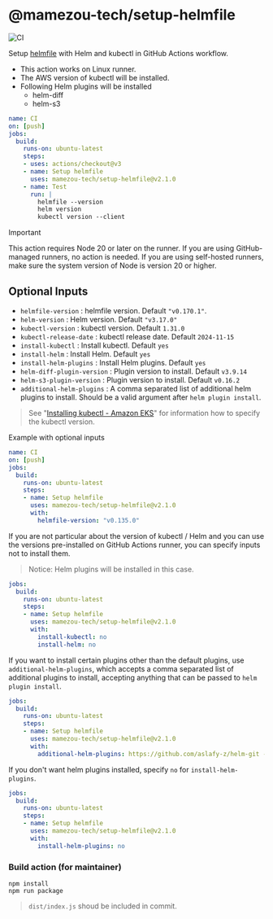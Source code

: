 @mamezou-tech/setup-helmfile
============================

![CI](https://github.com/mamezou-tech/setup-helmfile/workflows/CI/badge.svg)

Setup [helmfile](https://github.com/helmfile/helmfile) with Helm and kubectl in GitHub Actions workflow.

- This action works on Linux runner.
- The AWS version of kubectl will be installed.
- Following Helm plugins will be installed
  - helm-diff
  - helm-s3

```yaml
name: CI
on: [push]
jobs:
  build:
    runs-on: ubuntu-latest
    steps:
    - uses: actions/checkout@v3
    - name: Setup helmfile
      uses: mamezou-tech/setup-helmfile@v2.1.0
    - name: Test
      run: |
        helmfile --version
        helm version
        kubectl version --client
```

> [!Important]
> This action requires Node 20 or later on the runner. If you are using GitHub-managed runners, no action is needed. If you are using self-hosted runners, make sure the system version of Node is version 20 or higher.

## Optional Inputs
- `helmfile-version` : helmfile version. Default `"v0.170.1"`.
- `helm-version` : Helm version. Default `"v3.17.0"`
- `kubectl-version` : kubectl version. Default `1.31.0`
- `kubectl-release-date` : kubectl release date. Default `2024-11-15`
- `install-kubectl` : Install kubectl. Default `yes`
- `install-helm` : Install Helm. Default `yes`
- `install-helm-plugins` : Install Helm plugins. Default `yes`
- `helm-diff-plugin-version` : Plugin version to install. Default `v3.9.14`
- `helm-s3-plugin-version` : Plugin version to install. Default `v0.16.2`
- `additional-helm-plugins` : A comma separated list of additional helm plugins to install. Should be a valid argument after `helm plugin install`.

> See "[Installing kubectl - Amazon EKS](https://docs.aws.amazon.com/eks/latest/userguide/install-kubectl.html)" for information how to specify the kubectl version.

Example with optional inputs

```yaml
name: CI
on: [push]
jobs:
  build:
    runs-on: ubuntu-latest
    steps:
    - name: Setup helmfile
      uses: mamezou-tech/setup-helmfile@v2.1.0
      with:
        helmfile-version: "v0.135.0"
```

If you are not particular about the version of kubectl / Helm and you can use the versions pre-installed on GitHub Actions runner, you can specify inputs not to install them.

> Notice: Helm plugins will be installed in this case.

```yaml
jobs:
  build:
    runs-on: ubuntu-latest
    steps:
    - name: Setup helmfile
      uses: mamezou-tech/setup-helmfile@v2.1.0
      with:
        install-kubectl: no
        install-helm: no
```

If you want to install certain plugins other than the default plugins, use `additional-helm-plugins`, which accepts a comma separated list of additional plugins to install, accepting anything that can be passed to `helm plugin install`.

```yaml
jobs:
  build:
    runs-on: ubuntu-latest
    steps:
    - name: Setup helmfile
      uses: mamezou-tech/setup-helmfile@v2.1.0
      with:
        additional-helm-plugins: https://github.com/aslafy-z/helm-git --version 0.10.0
```

If you don't want helm plugins installed, specify `no` for `install-helm-plugins`.

```yaml
jobs:
  build:
    runs-on: ubuntu-latest
    steps:
    - name: Setup helmfile
      uses: mamezou-tech/setup-helmfile@v2.1.0
      with:
        install-helm-plugins: no
```

### Build action (for maintainer)
```
npm install
npm run package
```
> `dist/index.js` shoud be included in commit.
